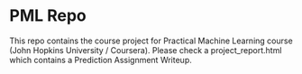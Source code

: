 # PML Repo
This repo contains the course project for Practical Machine Learning course (John Hopkins University / Coursera).
Please check a project_report.html which contains a Prediction Assignment Writeup.
